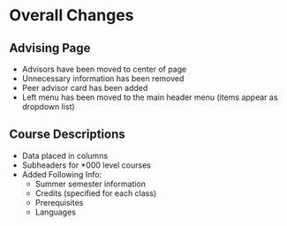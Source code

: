 # Overall Changes
## Advising Page
- Advisors have been moved to center of page
- Unnecessary information has been removed
- Peer advisor card has been added
- Left menu has been moved to the main header menu (items appear as dropdown list)

## Course Descriptions
- Data placed in columns
- Subheaders for *000 level courses
- Added Following Info:
    - Summer semester information
    - Credits (specified for each class)
    - Prerequisites
    - Languages